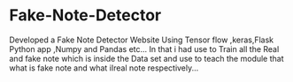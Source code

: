 # Fake-Note-Detector
Developed a Fake Note Detector Website Using Tensor flow ,keras,Flask Python app ,Numpy and Pandas etc... In that i had use to Train all  the Real and fake note which is inside the Data set and use to teach the module  that what is fake note and what iIreal note respectively...
